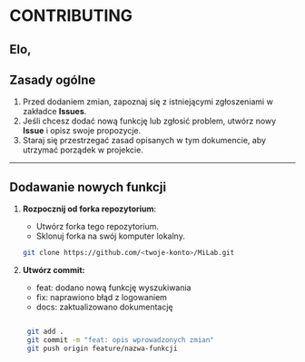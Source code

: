 # CONTRIBUTING

Elo,
---

## Zasady ogólne

1. Przed dodaniem zmian, zapoznaj się z istniejącymi zgłoszeniami w zakładce **Issues**.
2. Jeśli chcesz dodać nową funkcję lub zgłosić problem, utwórz nowy **Issue** i opisz swoje propozycje.
3. Staraj się przestrzegać zasad opisanych w tym dokumencie, aby utrzymać porządek w projekcie.

---

## Dodawanie nowych funkcji

1. **Rozpocznij od forka repozytorium**:
   - Utwórz forka tego repozytorium.
   - Sklonuj forka na swój komputer lokalny.

   ```bash
   git clone https://github.com/<twoje-konto>/MiLab.git

2. **Utwórz commit:**
    - feat: dodano nową funkcję wyszukiwania
    - fix: naprawiono błąd z logowaniem
    - docs: zaktualizowano dokumentację

   ```bash

    git add .
    git commit -m "feat: opis wprowadzonych zmian"
    git push origin feature/nazwa-funkcji
